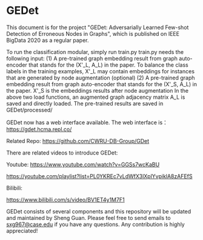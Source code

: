 # GEDet

This document is for the project "GEDet: Adversarially Learned Few-shot Detection of Erroneous Nodes in Graphs", which is published on IEEE BigData 2020 as a regular paper.

To run the classification modular, simply run train.py
train.py needs the following input:
(1) A pre-trained graph embedding result from graph auto-encoder that stands for the (X'_L, A_L) in the paper. To balance the class labels in the training examples, X'_L may contain embeddings for instances that are generated by node augmentation (optional)
(2) A pre-trained graph embedding result from graph auto-encoder that stands for the (X'_S, A_L) in the paper. X'_S is the embeddings results after node augmentation
In the above two load functions, an augmented graph adjacency matrix A_L is saved and directly loaded.
The pre-trained results are saved in GEDet/processed/

GEDet now has a web interface available. 
The web interface is：
https://gdet.hcma.repl.co/

Related Repo:  https://github.com/CWRU-DB-Group/GDet

There are related videos to introduce GEDet:

Youtube:
https://www.youtube.com/watch?v=GGSs7wcKaBU

https://youtube.com/playlist?list=PL0YKREc7vLdWfX3lXplYvpiklA8zAFEfS

Bilibili:

https://www.bilibili.com/s/video/BV1ET4y1M7F1

GEDet consists of several components and this repository will be updated and maintained by Sheng Guan.
Please feel free to send emails to sxg967@case.edu if you have any questions.
Any contribution is highly appreciated!
